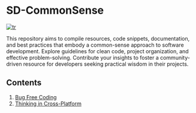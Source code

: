 # SD-CommonSense
[![tr](https://img.shields.io/badge/lang-tr-red.svg)](https://github.com/kzlsahin/SD-CommonSense/blob/main/README.tr.md)

This repository aims to compile resources, code snippets, documentation, and best practices that embody a common-sense approach to software development. Explore guidelines for clean code, project organization, and effective problem-solving. Contribute your insights to foster a community-driven resource for developers seeking practical wisdom in their projects.

## Contents

1. [Bug Free Coding](https://github.com/kzlsahin/SD-CommonSense/blob/main/BUG-FREE-CODING.md)
2. [Thinking in Cross-Platform](https://github.com/kzlsahin/SD-CommonSense/blob/main/THINKING_IN_CROSSPLATFORM.md)
